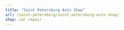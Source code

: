 ```yaml
---
title: "Saint Petersburg Auto Shop"
url: /saint-petersburg/saint-petersburg-auto-shop/
shop: car repair
---
```

